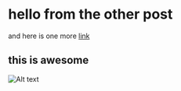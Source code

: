 # hello from the other post

 and here is one more [link](https://www.google.com)

## this is awesome

![Alt text](/path/to/img.jpg "Optional title")

